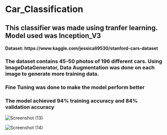 # Car_Classification

<h2>This classifier was made using tranfer learning. Model used was Inception_V3</h2>
<h4>Dataset: https://www.kaggle.com/jessicali9530/stanford-cars-dataset</h4>

<h3>The dataset contains 45-50 photos of 196 different cars. Using ImageDataGenerator, Data Augmentation was done on each image to generate more training data.</h3>
<h3>Fine Tuning was done to make the model perform better</h3>
<h3>The model achieved 94% training accuracy and 84% validation accuracy</h3>
  
![Screenshot (13)](https://user-images.githubusercontent.com/56645508/94917916-21fe7e00-04cf-11eb-8ff3-97029fb49aea.png)

![Screenshot (14)](https://user-images.githubusercontent.com/56645508/94917932-2cb91300-04cf-11eb-8729-e5bcec806021.png)
